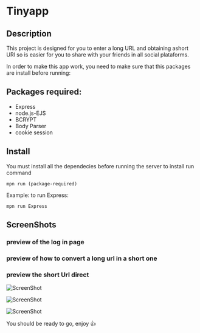 # Tinyapp

## Description
This project is designed for you to enter a long URL and obtaining ashort URl so is easier for you to share with your friends in all social plataforms. 

In order to make this app work, you need to make sure that this packages are install before running: 

## Packages required: 
- Express
- node.js-EJS
- BCRYPT
- Body Parser
- cookie session

## Install 
You must install all the dependecies before running the server
to install run command  

```
mpn run (package-required)
``` 
Example: to run Express:

```
mpn run Express
``` 

## ScreenShots

### preview of the log in page


### preview of how to convert a long url in a short one


### preview the short Url direct
![ScreenShot](https://www.screencast.com/t/E9lZnwN8Xp)

![ScreenShot](https://www.screencast.com/t/sQAUvEtZkhSD)

![ScreenShot](https://www.screencast.com/t/R8gleO9H)

You should be ready to go, enjoy :+1:

